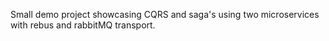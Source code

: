Small demo project showcasing CQRS and saga's using two microservices with rebus and rabbitMQ transport.